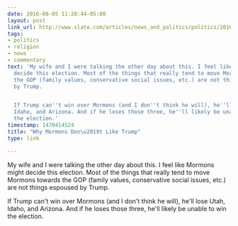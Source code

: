 ```yaml
---
date: 2016-08-05 11:28:44-05:00
layout: post
link_url: http://www.slate.com/articles/news_and_politics/politics/2016/08/why_mormons_don_t_like_donald_trump.html
tags:
- politics
- religion
- news
- commentary
text: 'My wife and I were talking the other day about this. I feel like Mormons might
  decide this election. Most of the things that really tend to move Mormons towards
  the GOP (family values, conservative social issues, etc.) are not things espoused
  by Trump.


  If Trump can''t win over Mormons (and I don''t think he will), he''ll lose Utah,
  Idaho, and Arizona. And if he loses those three, he''ll likely be unable to win
  the election.'
timestamp: 1470414524
title: "Why Mormons Don\u2019t Like Trump"
type: link

---
```

My wife and I were talking the other day about this. I feel like Mormons might decide this election. Most of the things that really tend to move Mormons towards the GOP (family values, conservative social issues, etc.) are not things espoused by Trump.

If Trump can't win over Mormons (and I don't think he will), he'll lose Utah, Idaho, and Arizona. And if he loses those three, he'll likely be unable to win the election.